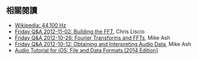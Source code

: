 相關閱讀
--------

- [Wikipedia: 44,100 Hz](http://www.wikiwand.com/en/44,100_Hz)
- [Friday Q&A 2012-11-02: Building the FFT](https://mikeash.com/pyblog/friday-qa-2012-11-02-building-the-fft.html), Chris Liscio
- [Friday Q&A 2012-10-26: Fourier Transforms and FFTs](https://mikeash.com/pyblog/friday-qa-2012-10-26-fourier-transforms-and-ffts.html), Mike Ash
- [Friday Q&A 2012-10-12: Obtaining and Interpreting Audio Data](https://mikeash.com/pyblog/friday-qa-2012-10-12-obtaining-and-interpreting-audio-data.html), Mike Ash
- [Audio Tutorial for iOS: File and Data Formats [2014 Edition]](http://www.raywenderlich.com/69365/audio-tutorial-ios-file-data-formats-2014-edition)
